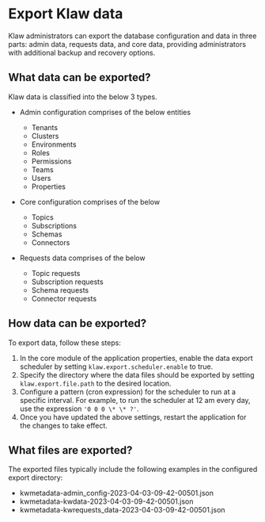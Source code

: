 # Export Klaw data

Klaw administrators can export the database configuration and data in
three parts: admin data, requests data, and core data, providing
administrators with additional backup and recovery options.

## What data can be exported?

Klaw data is classified into the below 3 types.

- Admin configuration comprises of the below entities
    -   Tenants
    -   Clusters
    -   Environments
    -   Roles
    -   Permissions
    -   Teams
    -   Users
    -   Properties

- Core configuration comprises of the below
    -   Topics
    -   Subscriptions
    -   Schemas
    -   Connectors

- Requests data comprises of the below
    -   Topic requests
    -   Subscription requests
    -   Schema requests
    -   Connector requests

## How data can be exported?

To export data, follow these steps:

1.  In the core module of the application properties, enable the data export scheduler by setting `klaw.export.scheduler.enable` to true.
2.  Specify the directory where the data files should be exported by setting `klaw.export.file.path` to the desired location.
3.  Configure a pattern (cron expression) for the scheduler to run at a specific interval. For example, to run the scheduler at 12 am every day, use the expression `'0 0 0 \* \* ?'`.
4.  Once you have updated the above settings, restart the application for the changes to take effect.

## What files are exported?

The exported files typically include the following examples in the
configured export directory:

-   kwmetadata-admin_config-2023-04-03-09-42-00501.json
-   kwmetadata-kwdata-2023-04-03-09-42-00501.json
-   kwmetadata-kwrequests_data-2023-04-03-09-42-00501.json
